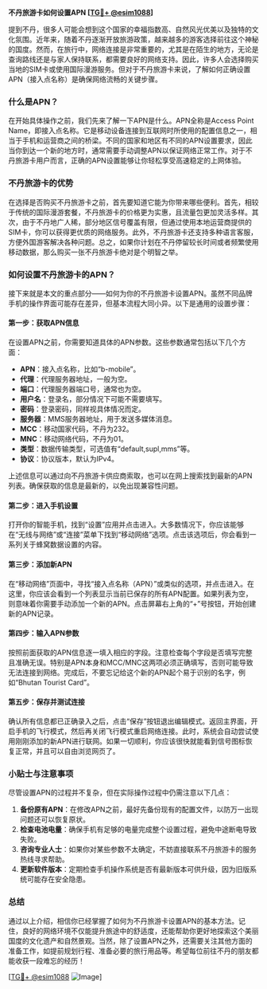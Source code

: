 **不丹旅游卡如何设置APN [[TG💪+ @esim1088](https://t.me/s/esim1088)]**

提到不丹，很多人可能会想到这个国家的幸福指数高、自然风光优美以及独特的文化氛围。近年来，随着不丹逐渐开放旅游政策，越来越多的游客选择前往这个神秘的国度。然而，在旅行中，网络连接是非常重要的，尤其是在陌生的地方，无论是查询路线还是与家人保持联系，都需要良好的网络支持。因此，许多人会选择购买当地的SIM卡或使用国际漫游服务。但对于不丹旅游卡来说，了解如何正确设置APN（接入点名称）是确保网络流畅的关键步骤。

### 什么是APN？

在开始具体操作之前，我们先来了解一下APN是什么。APN全称是Access Point Name，即接入点名称。它是移动设备连接到互联网时所使用的配置信息之一，相当于手机和运营商之间的桥梁。不同的国家和地区有不同的APN设置要求，因此当你到达一个新的地方时，通常需要手动调整APN以保证网络正常工作。对于不丹旅游卡用户而言，正确的APN设置能够让你轻松享受高速稳定的上网体验。

### 不丹旅游卡的优势

在选择是否购买不丹旅游卡之前，首先要知道它能为你带来哪些便利。首先，相较于传统的国际漫游套餐，不丹旅游卡的价格更为实惠，且流量包更加灵活多样。其次，由于不丹地广人稀，部分地区信号覆盖有限，但通过使用本地运营商提供的SIM卡，你可以获得更优质的网络服务。此外，不丹旅游卡还支持多种语言客服，方便外国游客解决各种问题。总之，如果你计划在不丹停留较长时间或者频繁使用移动数据，那么购买一张不丹旅游卡绝对是个明智之举。

### 如何设置不丹旅游卡的APN？

接下来就是本文的重点部分——如何为你的不丹旅游卡设置APN。虽然不同品牌手机的操作界面可能存在差异，但基本流程大同小异。以下是通用的设置步骤：

#### 第一步：获取APN信息
在设置APN之前，你需要知道具体的APN参数。这些参数通常包括以下几个方面：
- **APN**：接入点名称，比如“b-mobile”。
- **代理**：代理服务器地址，一般为空。
- **端口**：代理服务器端口号，通常也为空。
- **用户名**：登录名，部分情况下可能不需要填写。
- **密码**：登录密码，同样视具体情况而定。
- **服务器**：MMS服务器地址，用于发送多媒体消息。
- **MCC**：移动国家代码，不丹为232。
- **MNC**：移动网络代码，不丹为01。
- **类型**：数据传输类型，可选值有“default,supl,mms”等。
- **协议**：协议版本，默认为IPv4。

上述信息可以通过向不丹旅游卡供应商索取，也可以在网上搜索找到最新的APN列表。确保获取的信息是最新的，以免出现兼容性问题。

#### 第二步：进入手机设置
打开你的智能手机，找到“设置”应用并点击进入。大多数情况下，你应该能够在“无线与网络”或“连接”菜单下找到“移动网络”选项。点击该选项后，你会看到一系列关于蜂窝数据设置的内容。

#### 第三步：添加新APN
在“移动网络”页面中，寻找“接入点名称（APN）”或类似的选项，并点击进入。在这里，你应该会看到一个列表显示当前已保存的所有APN配置。如果列表为空，则意味着你需要手动添加一个新的APN。点击屏幕右上角的“+”号按钮，开始创建新的APN记录。

#### 第四步：输入APN参数
按照前面获取的APN信息逐一填入相应的字段。注意检查每个字段是否填写完整且准确无误。特别是APN本身和MCC/MNC这两项必须正确填写，否则可能导致无法连接到网络。完成后，不要忘记给这个新的APN起个易于识别的名字，例如“Bhutan Tourist Card”。

#### 第五步：保存并测试连接
确认所有信息都已正确录入之后，点击“保存”按钮退出编辑模式。返回主界面，开启手机的飞行模式，然后再关闭飞行模式重启网络连接。此时，系统会自动尝试使用刚刚添加的新APN进行联网。如果一切顺利，你应该很快就能看到信号图标恢复正常，并且可以自由浏览网页了。

### 小贴士与注意事项

尽管设置APN的过程并不复杂，但在实际操作过程中仍需注意以下几点：
1. **备份原有APN**：在修改APN之前，最好先备份现有的配置文件，以防万一出现问题还可以恢复原状。
2. **检查电池电量**：确保手机有足够的电量完成整个设置过程，避免中途断电导致失败。
3. **咨询专业人士**：如果你对某些参数不太确定，不妨直接联系不丹旅游卡的服务热线寻求帮助。
4. **更新软件版本**：定期检查手机操作系统是否有最新版本可供升级，因为旧版系统可能存在安全隐患。

### 总结

通过以上介绍，相信你已经掌握了如何为不丹旅游卡设置APN的基本方法。记住，良好的网络环境不仅能提升旅途中的舒适度，还能帮助你更好地探索这个美丽国度的文化遗产和自然景观。当然，除了设置APN之外，还需要关注其他方面的准备工作，如提前规划行程、准备必要的旅行用品等。希望每位前往不丹的朋友都能收获一段难忘的经历！

[[TG💪+ @esim1088](https://t.me/s/esim1088) ![Image](https://i.postimg.cc/4NQfJmqS/Snipaste-2025-05-13-00-14-12.png)]